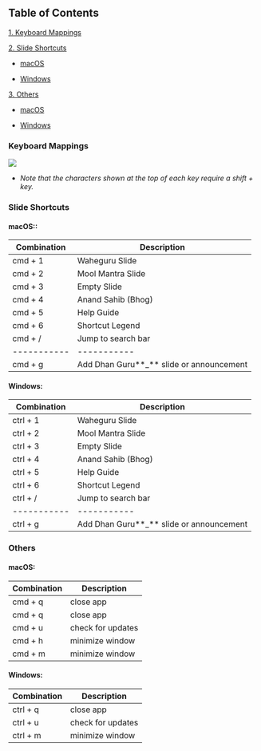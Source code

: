 ## Table of Contents

[1. Keyboard Mappings](#mappings)

[2. Slide Shortcuts](#slides)

- [macOS](#macos-slides)

- [Windows](#windows-slides)

[3. Others](#others)

- [macOS](#macos-others)

- [Windows](#windows-others)

### <a name="mappings">Keyboard Mappings</a>

![](./assets/img/help_images/web-desktop-keyboard-map.png)

- _Note that the characters shown at the top of each key require a shift + key._

### <a name="slides">Slide Shortcuts</a>

#### <a name="macos-slides">macOS:</a>:

| Combination | Description                               |
| ----------- | ----------------------------------------- |
| cmd + 1     | Waheguru Slide                            |
| cmd + 2     | Mool Mantra Slide                         |
| cmd + 3     | Empty Slide                               |
| cmd + 4     | Anand Sahib (Bhog)                        |
| cmd + 5     | Help Guide                                |
| cmd + 6     | Shortcut Legend                           |
| cmd + /     | Jump to search bar                        |
| ----------- | -----------                               |
| cmd + g     | Add Dhan Guru**\_** slide or announcement |

#### <a name="windows-slides">Windows:</a>

| Combination | Description                               |
| ----------- | ----------------------------------------- |
| ctrl + 1    | Waheguru Slide                            |
| ctrl + 2    | Mool Mantra Slide                         |
| ctrl + 3    | Empty Slide                               |
| ctrl + 4    | Anand Sahib (Bhog)                        |
| ctrl + 5    | Help Guide                                |
| ctrl + 6    | Shortcut Legend                           |
| ctrl + /    | Jump to search bar                        |
| ----------- | -----------                               |
| ctrl + g    | Add Dhan Guru**\_** slide or announcement |

### <a name="others">Others</a>

#### <a name ="macos-others">macOS:</a>

| Combination | Description       |
| ----------- | ----------------- |
| cmd + q     | close app         |
| cmd + q     | close app         |
| cmd + u     | check for updates |
| cmd + h     | minimize window   |
| cmd + m     | minimize window   |

#### <a name ="windows-others">Windows:</a>

| Combination | Description       |
| ----------- | ----------------- |
| ctrl + q    | close app         |
| ctrl + u    | check for updates |
| ctrl + m    | minimize window   |
